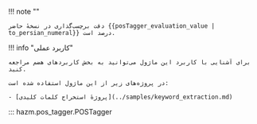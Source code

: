 !!! note ""

    دقت برچسب‌گذاری در نسخهٔ حاضر {{posTagger_evaluation_value | to_persian_numeral}} درصد است. 

!!! info "کاربرد عملی"

    برای آشنایی با کاربرد این ماژول می‌توانید به بخش کاربردهای هضم مراجعه کنید.

    در پروژه‌های زیر از این ماژول استفاده شده است:

    - [پروژهٔ استخراج کلمات کلیدی](../samples/keyword_extraction.md)

::: hazm.pos_tagger.POSTagger
